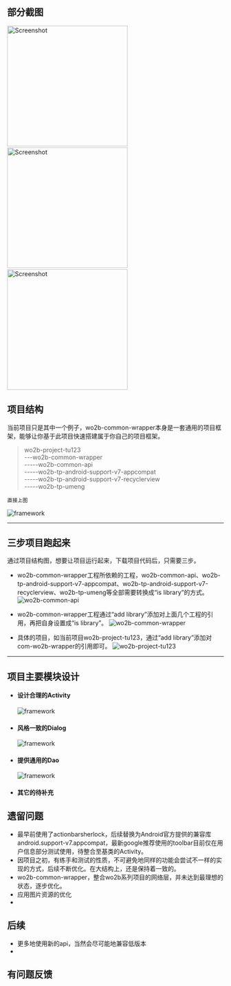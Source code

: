 
## 部分截图

<p>
   <img src="https://github.com/benniaobuguai/android-project-wo2b/blob/master/wo2b-xxx-apk/screenshot/5.png" width="280" alt="Screenshot"/>&nbsp;
   <img src="https://github.com/benniaobuguai/android-project-wo2b/blob/master/wo2b-xxx-apk/screenshot/6.png" width="280" alt="Screenshot"/>
   &nbsp;
   <img src="https://github.com/benniaobuguai/android-project-wo2b/blob/master/wo2b-xxx-apk/screenshot/11.png" width="280" alt="Screenshot"/>
</p>



## 项目结构
当前项目只是其中一个例子，wo2b-common-wrapper本身是一套通用的项目框架，能够让你基于此项目快速搭建属于你自己的项目框架。
>wo2b-project-tu123  
\---wo2b-common-wrapper  
\-----wo2b-common-api  
\-----wo2b-tp-android-support-v7-appcompat  
\-----wo2b-tp-android-support-v7-recyclerview  
\-----wo2b-tp-umeng  

    直接上图

![framework](https://github.com/benniaobuguai/android-project-wo2b/blob/master/wo2b-xxx-design/framework.png)

***
## 三步项目跑起来
通过项目结构图，想要让项目运行起来，下载项目代码后，只需要三步。   
    
    
+ wo2b-common-wrapper工程所依赖的工程，wo2b-common-api、wo2b-tp-android-support-v7-appcompat、wo2b-tp-android-support-v7-recyclerview、wo2b-tp-umeng等全部需要转换成“is library”的方式。
![wo2b-common-api](https://github.com/benniaobuguai/android-project-wo2b/blob/master/wo2b-xxx-design/config/wo2b-common-api.png)

+ wo2b-common-wrapper工程通过“add library”添加对上面几个工程的引用，再把自身设置成“is library”。
![wo2b-common-wrapper](https://github.com/benniaobuguai/android-project-wo2b/blob/master/wo2b-xxx-design/config/wo2b-common-wrapper.png)

+ 具体的项目，如当前项目wo2b-project-tu123，通过“add library”添加对com-wo2b-wrapper的引用即可。 
![wo2b-project-tu123](https://github.com/benniaobuguai/android-project-wo2b/blob/master/wo2b-xxx-design/config/wo2b-project-tu123.png)


***



## 项目主要模块设计

+ #### 设计合理的Activity
    ![framework](https://github.com/benniaobuguai/android-project-wo2b/blob/master/wo2b-xxx-design/Activity.png)

+ #### 风格一致的Dialog
    ![framework](https://github.com/benniaobuguai/android-project-wo2b/blob/master/wo2b-xxx-design/Dialog.png)

+ #### 提供通用的Dao
    ![framework](https://github.com/benniaobuguai/android-project-wo2b/blob/master/wo2b-xxx-design/RockyDao.png)

+ #### 其它的待补充


### 




## 遗留问题
+ 最早前使用了actionbarsherlock，后续替换为Android官方提供的兼容库android.support-v7.appcompat，最新google推荐使用的toolbar目前仅在用户信息部分测试使用，待整合至基类的Activity。
+ 因项目之初，有练手和测试的性质，不可避免地同样的功能会尝试不一样的实现的方式，后续不断优化。在大结构上，还是保持着一致的。
+ wo2b-common-wrapper，整合wo2b系列项目的网络层，并未达到最理想的状态，逐步优化。 
+ 应用图片资源的优化
+ 


## 后续
+ 更多地使用新的api，当然会尽可能地兼容低版本
+ 



## 有问题反馈
